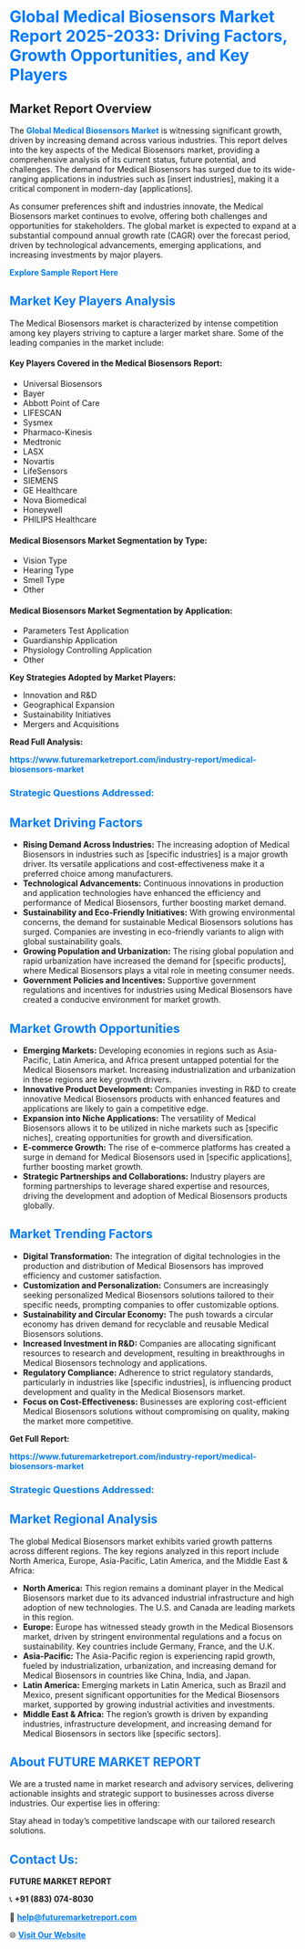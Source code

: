 <h1 style="color: #007BFF;">Global Medical Biosensors Market Report 2025-2033: Driving Factors, Growth Opportunities, and Key Players</h1>

<section id="overview">
<h2>Market Report Overview</h2>
<p>The <a href="https://www.futuremarketreport.com/industry-report/medical-biosensors-market" style="color: #007BFF; text-decoration: none;"><strong>Global Medical Biosensors Market</strong></a> is witnessing significant growth, driven by increasing demand across various industries. This report delves into the key aspects of the Medical Biosensors market, providing a comprehensive analysis of its current status, future potential, and challenges. The demand for Medical Biosensors has surged due to its wide-ranging applications in industries such as [insert industries], making it a critical component in modern-day [applications].</p>
<p>As consumer preferences shift and industries innovate, the Medical Biosensors market continues to evolve, offering both challenges and opportunities for stakeholders. The global market is expected to expand at a substantial compound annual growth rate (CAGR) over the forecast period, driven by technological advancements, emerging applications, and increasing investments by major players.</p>
</section>

<section id="overview">
<p><a href="https://www.futuremarketreport.com/request-sample/reportId=86656" style="color: #007BFF; text-decoration: none;"><strong>Explore Sample Report Here</strong></a></p>
</section>

<section id="key-players">
<h2 style="color: #007BFF;">Market Key Players Analysis</h2>
<p>The Medical Biosensors market is characterized by intense competition among key players striving to capture a larger market share. Some of the leading companies in the market include:</p>
<h4>Key Players Covered in the Medical Biosensors Report:</h4>
<ul><li>Universal Biosensors</li><li>Bayer</li><li>Abbott Point of Care</li><li>LIFESCAN</li><li>Sysmex</li><li>Pharmaco-Kinesis</li><li>Medtronic</li><li>LASX</li><li>Novartis</li><li>LifeSensors</li><li>SIEMENS</li><li>GE Healthcare</li><li>Nova Biomedical</li><li>Honeywell</li><li>PHILIPS Healthcare</li></ul>
<h4>Medical Biosensors Market Segmentation by Type:</h4>
<ul><li>Vision Type</li><li>Hearing Type</li><li>Smell Type</li><li>Other</li></ul>

<h4>Medical Biosensors Market Segmentation by Application:</h4>
<ul><li>Parameters Test Application</li><li>Guardianship Application</li><li>Physiology Controlling Application</li><li>Other</li></ul>
<p><strong>Key Strategies Adopted by Market Players:</strong></p>
<ul>
<li>Innovation and R&D</li>
<li>Geographical Expansion</li>
<li>Sustainability Initiatives</li>
<li>Mergers and Acquisitions</li>
</ul>
</section>

<section>
<p><strong>Read Full Analysis: </strong></p><a href="https://www.futuremarketreport.com/industry-report/medical-biosensors-market" style="color: #007BFF; text-decoration: none;"><strong>https://www.futuremarketreport.com/industry-report/medical-biosensors-market</strong></a>
<h3 style="color: #007BFF;">Strategic Questions Addressed:</h3>
</section>

<section id="driving-factors">
<h2 style="color: #007BFF;">Market Driving Factors</h2>
<ul>
<li><strong>Rising Demand Across Industries:</strong> The increasing adoption of Medical Biosensors in industries such as [specific industries] is a major growth driver. Its versatile applications and cost-effectiveness make it a preferred choice among manufacturers.</li>
<li><strong>Technological Advancements:</strong> Continuous innovations in production and application technologies have enhanced the efficiency and performance of Medical Biosensors, further boosting market demand.</li>
<li><strong>Sustainability and Eco-Friendly Initiatives:</strong> With growing environmental concerns, the demand for sustainable Medical Biosensors solutions has surged. Companies are investing in eco-friendly variants to align with global sustainability goals.</li>
<li><strong>Growing Population and Urbanization:</strong> The rising global population and rapid urbanization have increased the demand for [specific products], where Medical Biosensors plays a vital role in meeting consumer needs.</li>
<li><strong>Government Policies and Incentives:</strong> Supportive government regulations and incentives for industries using Medical Biosensors have created a conducive environment for market growth.</li>
</ul>
</section>

<section id="growth-opportunities">
<h2 style="color: #007BFF;">Market Growth Opportunities</h2>
<ul>
<li><strong>Emerging Markets:</strong> Developing economies in regions such as Asia-Pacific, Latin America, and Africa present untapped potential for the Medical Biosensors market. Increasing industrialization and urbanization in these regions are key growth drivers.</li>
<li><strong>Innovative Product Development:</strong> Companies investing in R&D to create innovative Medical Biosensors products with enhanced features and applications are likely to gain a competitive edge.</li>
<li><strong>Expansion into Niche Applications:</strong> The versatility of Medical Biosensors allows it to be utilized in niche markets such as [specific niches], creating opportunities for growth and diversification.</li>
<li><strong>E-commerce Growth:</strong> The rise of e-commerce platforms has created a surge in demand for Medical Biosensors used in [specific applications], further boosting market growth.</li>
<li><strong>Strategic Partnerships and Collaborations:</strong> Industry players are forming partnerships to leverage shared expertise and resources, driving the development and adoption of Medical Biosensors products globally.</li>
</ul>
</section>

<section id="trending-factors">
<h2 style="color: #007BFF;">Market Trending Factors</h2>
<ul>
<li><strong>Digital Transformation:</strong> The integration of digital technologies in the production and distribution of Medical Biosensors has improved efficiency and customer satisfaction.</li>
<li><strong>Customization and Personalization:</strong> Consumers are increasingly seeking personalized Medical Biosensors solutions tailored to their specific needs, prompting companies to offer customizable options.</li>
<li><strong>Sustainability and Circular Economy:</strong> The push towards a circular economy has driven demand for recyclable and reusable Medical Biosensors solutions.</li>
<li><strong>Increased Investment in R&D:</strong> Companies are allocating significant resources to research and development, resulting in breakthroughs in Medical Biosensors technology and applications.</li>
<li><strong>Regulatory Compliance:</strong> Adherence to strict regulatory standards, particularly in industries like [specific industries], is influencing product development and quality in the Medical Biosensors market.</li>
<li><strong>Focus on Cost-Effectiveness:</strong> Businesses are exploring cost-efficient Medical Biosensors solutions without compromising on quality, making the market more competitive.</li>
</ul>
</section>

<section>
<p><strong>Get Full Report: </strong></p><a href="https://www.futuremarketreport.com/industry-report/medical-biosensors-market" style="color: #007BFF; text-decoration: none;"><strong>https://www.futuremarketreport.com/industry-report/medical-biosensors-market</strong></a>
<h3 style="color: #007BFF;">Strategic Questions Addressed:</h3>
</section>


<section id="regional-analysis">
<h2 style="color: #007BFF;">Market Regional Analysis</h2>
<p>The global Medical Biosensors market exhibits varied growth patterns across different regions. The key regions analyzed in this report include North America, Europe, Asia-Pacific, Latin America, and the Middle East & Africa:</p>
<ul>
<li><strong>North America:</strong> This region remains a dominant player in the Medical Biosensors market due to its advanced industrial infrastructure and high adoption of new technologies. The U.S. and Canada are leading markets in this region.</li>
<li><strong>Europe:</strong> Europe has witnessed steady growth in the Medical Biosensors market, driven by stringent environmental regulations and a focus on sustainability. Key countries include Germany, France, and the U.K.</li>
<li><strong>Asia-Pacific:</strong> The Asia-Pacific region is experiencing rapid growth, fueled by industrialization, urbanization, and increasing demand for Medical Biosensors in countries like China, India, and Japan.</li>
<li><strong>Latin America:</strong> Emerging markets in Latin America, such as Brazil and Mexico, present significant opportunities for the Medical Biosensors market, supported by growing industrial activities and investments.</li>
<li><strong>Middle East & Africa:</strong> The region’s growth is driven by expanding industries, infrastructure development, and increasing demand for Medical Biosensors in sectors like [specific sectors].</li>
</ul>
</section>

<footer>
<h2 style="color: #007BFF;">About FUTURE MARKET REPORT</h2>
<p>We are a trusted name in market research and advisory services, delivering actionable insights and strategic support to businesses across diverse industries. Our expertise lies in offering:</p>

<p>Stay ahead in today’s competitive landscape with our tailored research solutions.</p>

<h2 style="color: #007BFF;">Contact Us:</h2>
<p><strong>FUTURE MARKET REPORT</strong></p>
<p>📞 <strong>+91 (883) 074-8030</strong></p>
<p>📧 <strong><a href="mailto:help@futuremarketreport.com" style="color: #007BFF;">help@futuremarketreport.com</a></strong></p>
<p>🌐 <strong><a href="https://www.futuremarketreport.com/" style="color: #007BFF;">Visit Our Website</a></strong></p>
</footer>